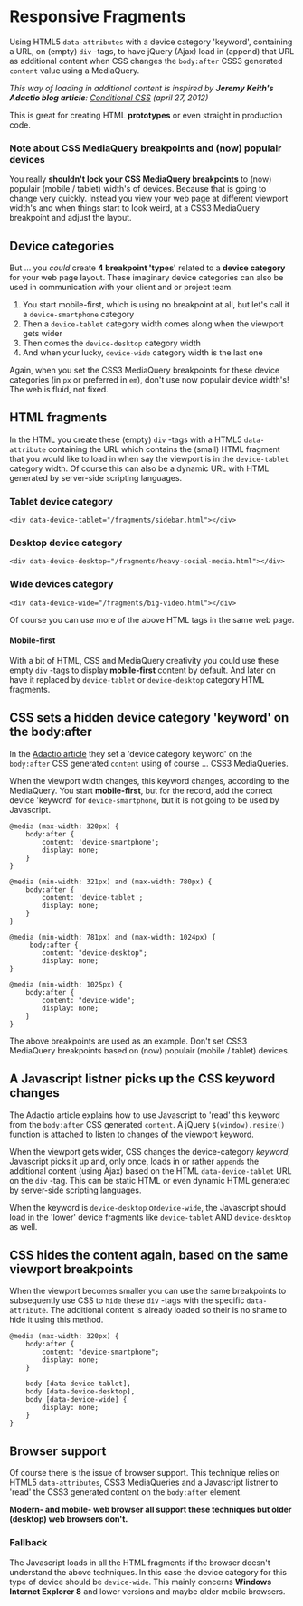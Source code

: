 # Responsive Fragments

Using HTML5 `data-attributes` with a device category 'keyword', containing a URL, on (empty) `div` -tags, to have jQuery (Ajax) load in (append) that URL as additional content when CSS changes the `body:after` CSS3 generated `content` value using a MediaQuery.

*This way of loading in additional content is inspired by **Jeremy Keith's Adactio blog article**: [Conditional CSS](http://adactio.com/journal/5429/) (april 27, 2012)*

This is great for creating HTML **prototypes** or even straight in production code.

### Note about CSS MediaQuery breakpoints and (now) populair devices

You really **shouldn't lock your CSS MediaQuery breakpoints** to (now) populair (mobile / tablet) width's of devices. Because that is going to change very quickly. Instead you view your web page at different viewport width's and when things start to look weird, at a CSS3 MediaQuery breakpoint and adjust the layout.

## Device categories

But ... you *could* create **4 breakpoint 'types'** related to a **device category** for your web page layout. These imaginary device categories can also be used in communication with your client and or project team.

1. You start mobile-first, which is using no breakpoint at all, but let's call it a `device-smartphone` category
2. Then a `device-tablet` category width comes along when the viewport gets wider
3. Then comes the `device-desktop` category width
4. And when your lucky, `device-wide` category width is the last one

Again, when you set the CSS3 MediaQuery breakpoints for these device categories (in `px` or preferred in `em`), don't use now populair device width's! The web is fluid, not fixed.

## HTML fragments

In the HTML you create these (empty) `div` -tags with a HTML5 `data-attribute` containing the URL which contains the (small) HTML fragment that you would like to load in when say the viewport is in the `device-tablet` category width. Of course this can also be a dynamic URL with HTML generated by server-side scripting languages.

### Tablet device category

`<div data-device-tablet="/fragments/sidebar.html"></div>`

### Desktop device category

`<div data-device-desktop="/fragments/heavy-social-media.html"></div>`

### Wide devices category

`<div data-device-wide="/fragments/big-video.html"></div>`

Of course you can use more of the above HTML tags in the same web page.

#### Mobile-first

With a bit of HTML, CSS and MediaQuery creativity you could use these empty `div` -tags to display **mobile-first** content by default. And later on have it replaced by `device-tablet` or `device-desktop` category HTML fragments.

## CSS sets a hidden device category 'keyword' on the body:after

In the [Adactio article](http://adactio.com/journal/5429/) they set a 'device category keyword' on the `body:after` CSS generated `content` using of course ... CSS3 MediaQueries.

When the viewport width changes, this keyword changes, according to the MediaQuery. You start **mobile-first**, but for the record, add the correct device 'keyword' for `device-smartphone`, but it is not going to be used by Javascript.

	@media (max-width: 320px) {
		body:after {
			content: 'device-smartphone';
			display: none;
		}
	}
	
	@media (min-width: 321px) and (max-width: 780px) {
		body:after {
			content: 'device-tablet';
			display: none;
		}
	}
		
	@media (min-width: 781px) and (max-width: 1024px) {
		 body:after {
			content: "device-desktop";
			display: none;
	}	
	
	@media (min-width: 1025px) {
		body:after {
			content: "device-wide";
			display: none;
		}
	}

The above breakpoints are used as an example. Don't set CSS3 MediaQuery breakpoints based on (now) populair (mobile / tablet) devices.

## A Javascript listner picks up the CSS keyword changes

The Adactio article explains how to use Javascript to 'read' this keyword from the `body:after` CSS generated `content`. A jQuery `$(window).resize()` function is attached to listen to changes of the viewport keyword.

When the viewport gets wider, CSS changes the device-category *keyword*, Javascript picks it up and, only once, loads in or rather `appends` the additional content (using Ajax) based on the HTML `data-device-tablet` URL on the `div` -tag. This can be static HTML or even dynamic HTML generated by server-side scripting languages.

When the keyword is `device-desktop` or`device-wide`, the Javascript should load in the 'lower' device fragments like `device-tablet` AND `device-desktop` as well.

## CSS hides the content again, based on the same viewport breakpoints

When the viewport becomes smaller you can use the same breakpoints to subsequently use CSS to `hide` these `div` -tags with the specific `data-attribute`. The additional content is already loaded so their is no shame to hide it using this method.

	@media (max-width: 320px) {
		body:after {
			content: "device-smartphone";
			display: none;
		}
		
		body [data-device-tablet],
		body [data-device-desktop],
		body [data-device-wide] {
			display: none;
		}
	}
	
## Browser support

Of course there is the issue of browser support. This technique relies on HTML5 `data-attributes`, CSS3 MediaQueries and a Javascript listner to 'read' the CSS3 generated content on the `body:after` element.

**Modern- and mobile- web browser all support these techniques but older (desktop) web browsers don't.** 

### Fallback

The Javascript loads in all the HTML fragments if the browser doesn't understand the above techniques. In this case the device category for this type of device should be `device-wide`. This mainly concerns **Windows Internet Explorer 8** and lower versions and maybe older mobile browsers.